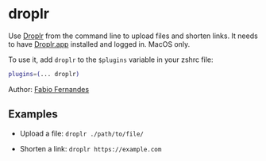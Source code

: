 # droplr

Use [Droplr](https://droplr.com/) from the command line to upload files and
shorten links. It needs to have [Droplr.app](https://droplr.com/apps) installed
and logged in. MacOS only.

To use it, add `droplr` to the `$plugins` variable in your zshrc file:

```zsh
plugins=(... droplr)
```

Author: [Fabio Fernandes](https://github.com/fabiofl)

## Examples

-   Upload a file: `droplr ./path/to/file/`

-   Shorten a link: `droplr https://example.com`
